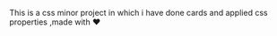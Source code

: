 This is a css minor project in which i have done cards and applied css properties ,made with &hearts;
